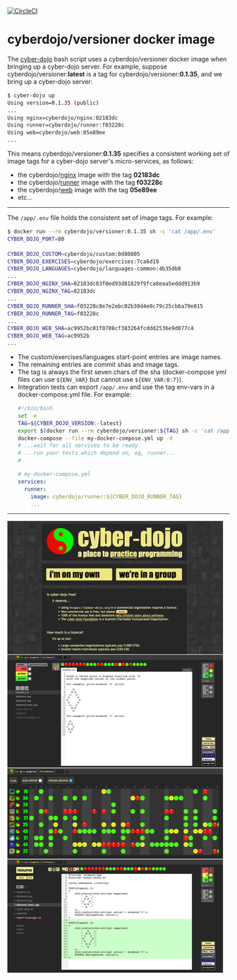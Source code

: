 [![CircleCI](https://circleci.com/gh/cyber-dojo/versioner.svg?style=svg)](https://circleci.com/gh/cyber-dojo/versioner)

# cyberdojo/versioner docker image

The [cyber-dojo](https://github.com/cyber-dojo/commander/blob/master/cyber-dojo) bash script
uses a cyberdojo/versioner docker image when bringing up a cyber-dojo server.
For example, suppose cyberdojo/versioner:**latest** is a tag for cyberdojo/versioner:**0.1.35**,
and we bring up a cyber-dojo server:
```bash
$ cyber-dojo up
Using version=0.1.35 (public)
...
Using nginx=cyberdojo/nginx:02183dc
Using runner=cyberdojo/runner:f03228c
Using web=cyberdojo/web:05e89ee
...
```
This means cyberdojo/versioner:**0.1.35** specifies a consistent working set of
image tags for a cyber-dojo server's micro-services, as follows:
*  the cyberdojo/[nginx](https://github.com/cyber-dojo/nginx/tree/02183dc03f0ed93d81829f9fca8eaa5eddd913b9) image with the tag **02183dc**
*  the cyberdojo/[runner](https://github.com/cyber-dojo/runner/tree/f03228c8e7e2ebc02b30d4e0c79c25cb6a79e815) image with the tag **f03228c**
*  the cyberdojo/[web](https://github.com/cyber-dojo/web/tree/05e89eee29666e5474ddd486938f33127b0c2471) image with the tag **05e89ee**
* etc...

- - - -

The ```/app/.env``` file holds the consistent set of image tags.
For example:
```bash
$ docker run --rm cyberdojo/versioner:0.1.35 sh -c 'cat /app/.env'
CYBER_DOJO_PORT=80

CYBER_DOJO_CUSTOM=cyberdojo/custom:0d80805
CYBER_DOJO_EXERCISES=cyberdojo/exercises:7ca6d19
CYBER_DOJO_LANGUAGES=cyberdojo/languages-common:4b35db8
...
CYBER_DOJO_NGINX_SHA=02183dc03f0ed93d81829f9fca8eaa5eddd913b9
CYBER_DOJO_NGINX_TAG=02183dc
...
CYBER_DOJO_RUNNER_SHA=f03228c8e7e2ebc02b30d4e0c79c25cb6a79e815
CYBER_DOJO_RUNNER_TAG=f03228c
...
CYBER_DOJO_WEB_SHA=ac9952bc01f0708cf383264fcddd2536e9d077c4
CYBER_DOJO_WEB_TAG=ac9952b
...
```

- The custom/exercises/languages start-point entries are image names.
- The remaining entries are commit shas and image tags.
- The tag is always the first seven chars of the sha (docker-compose yml files
  can use ```${ENV_VAR}``` but cannot use ```${ENV_VAR:0:7}```).
- Integration tests can export ```/app/.env``` and use the tag env-vars in a docker-compose.yml file. For example:
  ```bash
  #!/bin/bash
  set -e
  TAG=${CYBER_DOJO_VERSION:-latest}
  export $(docker run --rm cyberdojo/versioner:${TAG} sh -c 'cat /app/.env')
  docker-compose --file my-docker-compose.yml up -d
  # ...wait for all services to be ready
  # ...run your tests which depend on, eg, runner...
  #
  ```
  ```yml
  # my-docker-compose.yml
  services:
    runner:
      image: cyberdojo/runner:${CYBER_DOJO_RUNNER_TAG}
      ...
  ```

- - - -

![cyber-dojo.org home page](https://github.com/cyber-dojo/cyber-dojo/blob/master/shared/home_page_snapshot.png)

